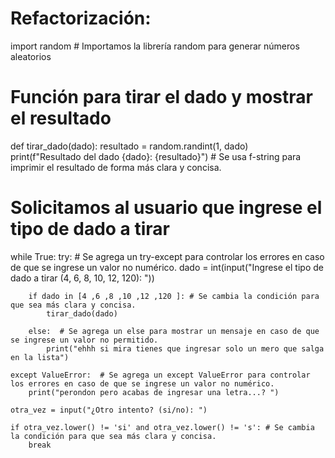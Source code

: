 
# Refactorización:
import random  # Importamos la librería random para generar números aleatorios

# Función para tirar el dado y mostrar el resultado
def tirar_dado(dado):
    resultado = random.randint(1, dado)                                                                 
    print(f"Resultado del dado {dado}: {resultado}") # Se usa f-string para imprimir el resultado de forma más clara y concisa. 

# Solicitamos al usuario que ingrese el tipo de dado a tirar
while True:
    try:  # Se agrega un try-except para controlar los errores en caso de que se ingrese un valor no numérico. 
        dado = int(input("Ingrese el tipo de dado a tirar (4, 6, 8, 10, 12, 120): "))

        if dado in [4 ,6 ,8 ,10 ,12 ,120 ]: # Se cambia la condición para que sea más clara y concisa. 
            tirar_dado(dado)

        else:  # Se agrega un else para mostrar un mensaje en caso de que se ingrese un valor no permitido. 
            print("ehhh si mira tienes que ingresar solo un mero que salga en la lista")

    except ValueError:  # Se agrega un except ValueError para controlar los errores en caso de que se ingrese un valor no numérico. 
        print("perondon pero acabas de ingresar una letra...? ")

    otra_vez = input("¿Otro intento? (si/no): ")

    if otra_vez.lower() != 'si' and otra_vez.lower() != 's': # Se cambia la condición para que sea más clara y concisa. 
        break